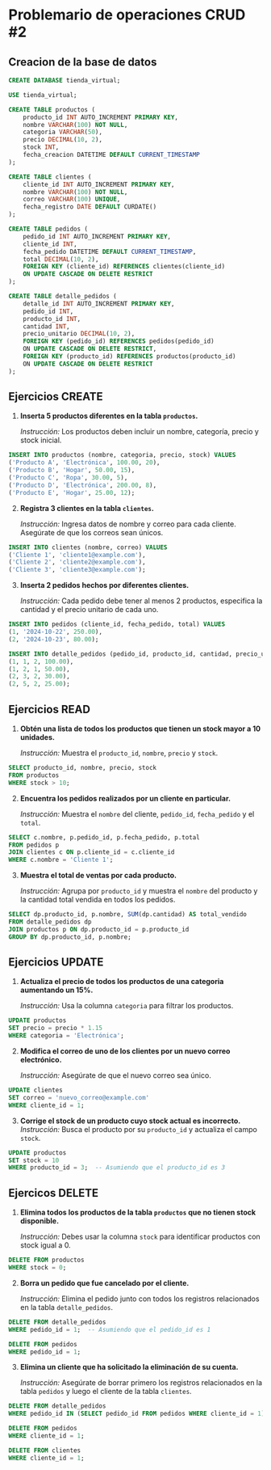    # Problemario de operaciones CRUD #2

## Creacion de la base de datos

```sql
CREATE DATABASE tienda_virtual;

USE tienda_virtual;

CREATE TABLE productos (
    producto_id INT AUTO_INCREMENT PRIMARY KEY,
    nombre VARCHAR(100) NOT NULL,
    categoria VARCHAR(50),
    precio DECIMAL(10, 2),
    stock INT,
    fecha_creacion DATETIME DEFAULT CURRENT_TIMESTAMP
);

CREATE TABLE clientes (
    cliente_id INT AUTO_INCREMENT PRIMARY KEY,
    nombre VARCHAR(100) NOT NULL,
    correo VARCHAR(100) UNIQUE,
    fecha_registro DATE DEFAULT CURDATE()
);

CREATE TABLE pedidos (
    pedido_id INT AUTO_INCREMENT PRIMARY KEY,
    cliente_id INT,
    fecha_pedido DATETIME DEFAULT CURRENT_TIMESTAMP,
    total DECIMAL(10, 2),
    FOREIGN KEY (cliente_id) REFERENCES clientes(cliente_id)
    ON UPDATE CASCADE ON DELETE RESTRICT
);

CREATE TABLE detalle_pedidos (
    detalle_id INT AUTO_INCREMENT PRIMARY KEY,
    pedido_id INT,
    producto_id INT,
    cantidad INT,
    precio_unitario DECIMAL(10, 2),
    FOREIGN KEY (pedido_id) REFERENCES pedidos(pedido_id)
    ON UPDATE CASCADE ON DELETE RESTRICT,
    FOREIGN KEY (producto_id) REFERENCES productos(producto_id)
    ON UPDATE CASCADE ON DELETE RESTRICT
);


```

## Ejercicios CREATE

1. **Inserta 5 productos diferentes en la tabla `productos`.**  
   
   *Instrucción:* Los productos deben incluir un nombre, categoría, precio y stock inicial.
``` sql
INSERT INTO productos (nombre, categoria, precio, stock) VALUES
('Producto A', 'Electrónica', 100.00, 20),
('Producto B', 'Hogar', 50.00, 15),
('Producto C', 'Ropa', 30.00, 5),
('Producto D', 'Electrónica', 200.00, 8),
('Producto E', 'Hogar', 25.00, 12);
```

2. **Registra 3 clientes en la tabla `clientes`.**  
   
   *Instrucción:* Ingresa datos de nombre y correo para cada cliente. Asegúrate de que los correos sean únicos.
``` sql
INSERT INTO clientes (nombre, correo) VALUES
('Cliente 1', 'cliente1@example.com'),
('Cliente 2', 'cliente2@example.com'),
('Cliente 3', 'cliente3@example.com');
```

3. **Inserta 2 pedidos hechos por diferentes clientes.**  
   
   *Instrucción:* Cada pedido debe tener al menos 2 productos, especifica la cantidad y el precio unitario de cada uno.
``` sql
INSERT INTO pedidos (cliente_id, fecha_pedido, total) VALUES
(1, '2024-10-22', 250.00),
(2, '2024-10-23', 80.00);

INSERT INTO detalle_pedidos (pedido_id, producto_id, cantidad, precio_unitario) VALUES
(1, 1, 2, 100.00),
(1, 2, 1, 50.00),
(2, 3, 2, 30.00),
(2, 5, 2, 25.00);
```

## Ejercicios READ

1. **Obtén una lista de todos los productos que tienen un stock mayor a 10 unidades.**  
   
   *Instrucción:* Muestra el `producto_id`, `nombre`, `precio` y `stock`.
```sql
SELECT producto_id, nombre, precio, stock
FROM productos
WHERE stock > 10;
```

2. **Encuentra los pedidos realizados por un cliente en particular.** 
   
   *Instrucción:* Muestra el `nombre` del cliente, `pedido_id`, `fecha_pedido` y el `total`.
```sql
SELECT c.nombre, p.pedido_id, p.fecha_pedido, p.total
FROM pedidos p
JOIN clientes c ON p.cliente_id = c.cliente_id
WHERE c.nombre = 'Cliente 1';
```

3. **Muestra el total de ventas por cada producto.**  
   
   *Instrucción:* Agrupa por `producto_id` y muestra el `nombre` del producto y la cantidad total vendida en todos los pedidos.
```sql
SELECT dp.producto_id, p.nombre, SUM(dp.cantidad) AS total_vendido
FROM detalle_pedidos dp
JOIN productos p ON dp.producto_id = p.producto_id
GROUP BY dp.producto_id, p.nombre;
```

## Ejercicios UPDATE

1. **Actualiza el precio de todos los productos de una categoria aumentando un 15%.**  
   
   *Instrucción:* Usa la columna `categoria` para filtrar los productos.
```sql
UPDATE productos
SET precio = precio * 1.15
WHERE categoria = 'Electrónica';
```

2. **Modifica el correo de uno de los clientes por un nuevo correo electrónico.**
   
   *Instrucción:* Asegúrate de que el nuevo correo sea único.
```sql
UPDATE clientes
SET correo = 'nuevo_correo@example.com'
WHERE cliente_id = 1;
```

3. **Corrige el stock de un producto cuyo stock actual es incorrecto.** 
   *Instrucción:* Busca el producto por su `producto_id` y actualiza el campo `stock`.
```sql
UPDATE productos
SET stock = 10
WHERE producto_id = 3;  -- Asumiendo que el producto_id es 3
```

## Ejercicos DELETE

1. **Elimina todos los productos de la tabla `productos` que no tienen stock disponible.** 
   
   *Instrucción:* Debes usar la columna `stock` para identificar productos con stock igual a 0.
```sql
DELETE FROM productos
WHERE stock = 0;
```

2. **Borra un pedido que fue cancelado por el cliente.** 
   
   *Instrucción:* Elimina el pedido junto con todos los registros relacionados en la tabla `detalle_pedidos`.
```sql
DELETE FROM detalle_pedidos
WHERE pedido_id = 1;  -- Asumiendo que el pedido_id es 1

DELETE FROM pedidos
WHERE pedido_id = 1;
```

3. **Elimina un cliente que ha solicitado la eliminación de su cuenta.**
   
   *Instrucción:* Asegúrate de borrar primero los registros relacionados en la tabla `pedidos` y luego el cliente de la tabla `clientes`.
```sql
DELETE FROM detalle_pedidos
WHERE pedido_id IN (SELECT pedido_id FROM pedidos WHERE cliente_id = 1);

DELETE FROM pedidos
WHERE cliente_id = 1;

DELETE FROM clientes
WHERE cliente_id = 1;
```




